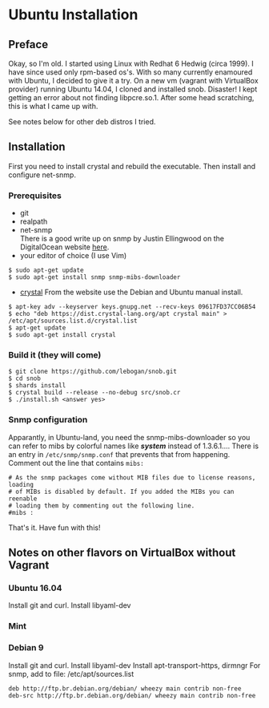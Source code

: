 # Ubuntu Installation
## Preface
Okay, so I'm old. I started using Linux with Redhat 6 Hedwig (circa 1999). I have
since used only rpm-based os's. With so many currently enamoured with Ubuntu, I 
decided to give it a try. On a new vm (vagrant with VirtualBox provider)
running Ubuntu 14.04, I cloned and installed snob. Disaster! I kept getting an 
error about not finding libpcre.so.1. After some head scratching, this is what 
I came up with.

See notes below for other deb distros I tried.

## Installation
First you need to install crystal and rebuild the executable. Then install and 
configure net-snmp.

### Prerequisites
- git
- realpath
- net-snmp  
There is a good write up on snmp by Justin Ellingwood on the DigitalOcean website 
[here](https://www.digitalocean.com/community/tutorials/how-to-install-and-configure-an-snmp-daemon-and-client-on-ubuntu-14-04).
- your editor of choice (I use Vim)
```
$ sudo apt-get update
$ sudo apt-get install snmp snmp-mibs-downloader
```
- [crystal](https://crystal-lang.org/docs/installation/on_debian_and_ubuntu.html)
From the website use the Debian and Ubuntu manual install.
```
$ apt-key adv --keyserver keys.gnupg.net --recv-keys 09617FD37CC06B54
$ echo "deb https://dist.crystal-lang.org/apt crystal main" > /etc/apt/sources.list.d/crystal.list
$ apt-get update
$ sudo apt-get install crystal
```

### Build it (they will come)
```
$ git clone https://github.com/lebogan/snob.git
$ cd snob
$ shards install
$ crystal build --release --no-debug src/snob.cr
$ ./install.sh <answer yes>
```

### Snmp configuration
Apparantly, in Ubuntu-land, you need the snmp-mibs-downloader so you can refer to 
mibs by colorful names like ___system___ instead of 1.3.6.1.... There is an entry in 
`/etc/snmp/snmp.conf` that prevents that from happening. Comment out the line that
contains `mibs:`
```
# As the snmp packages come without MIB files due to license reasons, loading
# of MIBs is disabled by default. If you added the MIBs you can reenable
# loading them by commenting out the following line.
#mibs :
```
That's it. Have fun with this!

## Notes on other flavors on VirtualBox without Vagrant

### Ubuntu 16.04
Install git and curl.
Install libyaml-dev

### Mint

### Debian 9
Install git and curl.
Install libyaml-dev
Install apt-transport-https, dirmngr
For snmp, add to file: /etc/apt/sources.list
```text
deb http://ftp.br.debian.org/debian/ wheezy main contrib non-free
deb-src http://ftp.br.debian.org/debian/ wheezy main contrib non-free
```

